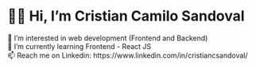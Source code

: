 <h1> 🙋‍♂️ Hi, I’m Cristian Camilo Sandoval</h1>
👀 I’m interested in web development (Frontend and Backend)<br></>
🌱 I’m currently learning Frontend - React JS<br></>
📫 Reach me on Linkedin: https://www.linkedin.com/in/cristiancsandoval/ 

<!---
cristiancsandoval/cristiancsandoval is a ✨ special ✨ repository because its `README.md` (this file) appears on your GitHub profile.
You can click the Preview link to take a look at your changes.
--->
